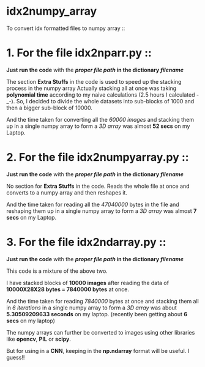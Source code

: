 # idx2numpy_array

To convert idx formatted files to numpy array ::

# 1. For the file **idx2nparr.py** ::

**Just run the code** with the **_proper file path_ in the dictionary _filename_**

The section **Extra Stuffs** in the code is used to speed up the stacking process in the numpy array
Actually stacking all at once was taking **polynomial time** according to my naive calculations (2.5 hours I calculated -_-). So, I decided to divide the whole datasets into sub-blocks of 1000 and then a bigger sub-block of 10000.

And the time taken for converting all the _60000 images_ and stacking them up in a single numpy array to form a _3D array_ was almost **52 secs** on my Laptop.

# 2. For the file **idx2numpyarray.py** ::

**Just run the code** with the **_proper file path_ in the dictionary _filename_**

No section for **Extra Stuffs** in the code.
Reads the whole file at once and converts to a numpy array and then reshapes it.

And the time taken for reading all the _47040000_ bytes in the file and reshaping them up in a single numpy array to form a _3D array_ was almost **7 secs** on my Laptop.

# 3. For the file **idx2ndarray.py** ::

**Just run the code** with the **_proper file path_ in the dictionary _filename_**

This code is a mixture of the above two.

I have stacked blocks of **10000 images** after reading the data of **10000X28X28 bytes = 7840000 bytes** at once.

And the time taken for reading _7840000_ bytes at once and stacking them all in _6 iterations_ in a single numpy array to form a _3D array_ was about **5.30509209633 seconds** on my laptop.
(recently been getting about **6 secs** on my laptop)

The numpy arrays can further be converted to images using other libraries like **opencv**, **PIL** or **scipy**.

But for using in a **CNN**, keeping in the **np.ndarray** format will be useful. I guess!!
